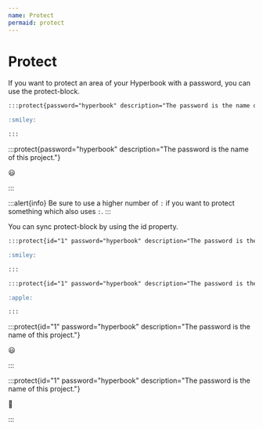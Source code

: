 ```yaml
---
name: Protect
permaid: protect
---
```


# Protect

If you want to protect an area of your Hyperbook with a password, you
can use the protect-block.

```md
:::protect{password="hyperbook" description="The password is the name of this project."}

:smiley:

:::
```

:::protect{password="hyperbook" description="The password is the name of this project."}

:smiley:

:::

:::alert{info}
Be sure to use a higher number of `:` if you want to protect something which also uses `:`.
:::

You can sync protect-block by using the id property.

```md
:::protect{id="1" password="hyperbook" description="The password is the name of this project."}

:smiley:

:::

:::protect{id="1" password="hyperbook" description="The password is the name of this project."}

:apple:

:::
```

:::protect{id="1" password="hyperbook" description="The password is the name of this project."}

:smiley:

:::

:::protect{id="1" password="hyperbook" description="The password is the name of this project."}

:apple:

:::
